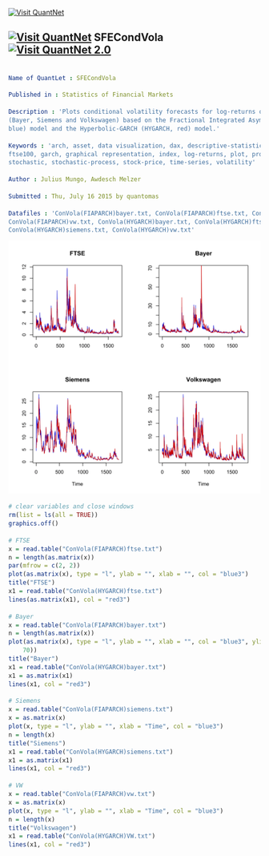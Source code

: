 
[<img src="https://github.com/QuantLet/Styleguide-and-Validation-procedure/blob/master/pictures/banner.png" alt="Visit QuantNet">](http://quantlet.de/index.php?p=info)

## [<img src="https://github.com/QuantLet/Styleguide-and-Validation-procedure/blob/master/pictures/qloqo.png" alt="Visit QuantNet">](http://quantlet.de/) **SFECondVola** [<img src="https://github.com/QuantLet/Styleguide-and-Validation-procedure/blob/master/pictures/QN2.png" width="60" alt="Visit QuantNet 2.0">](http://quantlet.de/d3/ia)

```yaml

Name of QuantLet : SFECondVola

Published in : Statistics of Financial Markets

Description : 'Plots conditional volatility forecasts for log-returns of FTSE and DAX stocks
(Bayer, Siemens and Volkswagen) based on the Fractional Integrated Asymmetric Power ARCH (FIAPARCH,
blue) model and the Hyperbolic-GARCH (HYGARCH, red) model.'

Keywords : 'arch, asset, data visualization, dax, descriptive-statistics, financial, forecast,
ftse100, garch, graphical representation, index, log-returns, plot, process, returns, simulation,
stochastic, stochastic-process, stock-price, time-series, volatility'

Author : Julius Mungo, Awdesch Melzer

Submitted : Thu, July 16 2015 by quantomas

Datafiles : 'ConVola(FIAPARCH)bayer.txt, ConVola(FIAPARCH)ftse.txt, ConVola(FIAPARCH)siemens.txt,
ConVola(FIAPARCH)vw.txt, ConVola(HYGARCH)bayer.txt, ConVola(HYGARCH)ftse.txt,
ConVola(HYGARCH)siemens.txt, ConVola(HYGARCH)vw.txt'

```

![Picture1](SFECondVola-1.png)


```r
# clear variables and close windows
rm(list = ls(all = TRUE))
graphics.off()

# FTSE 
x = read.table("ConVola(FIAPARCH)ftse.txt")
n = length(as.matrix(x))
par(mfrow = c(2, 2))
plot(as.matrix(x), type = "l", ylab = "", xlab = "", col = "blue3")
title("FTSE")
x1 = read.table("ConVola(HYGARCH)ftse.txt")
lines(as.matrix(x1), col = "red3")

# Bayer
x = read.table("ConVola(FIAPARCH)bayer.txt")
n = length(as.matrix(x))
plot(as.matrix(x), type = "l", ylab = "", xlab = "", col = "blue3", ylim = c(0, 
    70))
title("Bayer")
x1 = read.table("ConVola(HYGARCH)bayer.txt")
x1 = as.matrix(x1)
lines(x1, col = "red3")

# Siemens
x = read.table("ConVola(FIAPARCH)siemens.txt")
x = as.matrix(x)
plot(x, type = "l", ylab = "", xlab = "Time", col = "blue3")
n = length(x)
title("Siemens")
x1 = read.table("ConVola(HYGARCH)siemens.txt")
x1 = as.matrix(x1)
lines(x1, col = "red3")

# VW
x = read.table("ConVola(FIAPARCH)vw.txt")
x = as.matrix(x)
plot(x, type = "l", ylab = "", xlab = "Time", col = "blue3")
n = length(x)
title("Volkswagen")
x1 = read.table("ConVola(HYGARCH)VW.txt")
lines(x1, col = "red3") 
```
